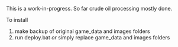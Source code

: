 This is a work-in-progress. So far crude oil processing mostly done.

To install 
1. make backup of original game_data and images folders
2. run deploy.bat *or* simply replace game_data and images folders
